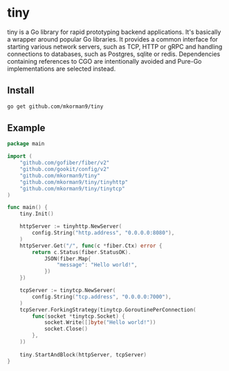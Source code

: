 # tiny

tiny is a Go library for rapid prototyping backend applications. It's basically a wrapper around popular Go libraries.
It provides a common interface for starting various network servers, such as TCP, HTTP or gRPC and handling connections
to databases, such as Postgres, sqlite or redis. Dependencies containing references to CGO are intentionally avoided
and Pure-Go implementations are selected instead.

## Install
```bash
go get github.com/mkorman9/tiny
```

## Example

```go
package main

import (
	"github.com/gofiber/fiber/v2"
	"github.com/gookit/config/v2"
	"github.com/mkorman9/tiny"
	"github.com/mkorman9/tiny/tinyhttp"
	"github.com/mkorman9/tiny/tinytcp"
)

func main() {
	tiny.Init()

	httpServer := tinyhttp.NewServer(
		config.String("http.address", "0.0.0.0:8080"),
	)
	httpServer.Get("/", func(c *fiber.Ctx) error {
		return c.Status(fiber.StatusOK).
			JSON(fiber.Map{
			    "message": "Hello world!",
			})
	})

	tcpServer := tinytcp.NewServer(
		config.String("tcp.address", "0.0.0.0:7000"),
	)
	tcpServer.ForkingStrategy(tinytcp.GoroutinePerConnection(
		func(socket *tinytcp.Socket) {
			socket.Write([]byte("Hello world!"))
			socket.Close()
		},
	))
	
	tiny.StartAndBlock(httpServer, tcpServer)
}
```
